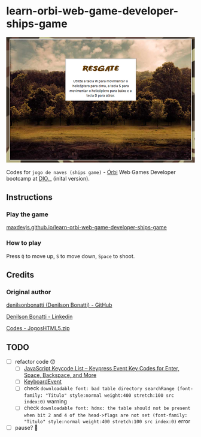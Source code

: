 # learn-orbi-web-game-developer-ships-game

![screenshot](./imgs/ships.png?raw=true "screenshot")

Codes for `jogo de naves (ships game)` - [Órbi](https://orbi.co/) Web Games Developer bootcamp at [DIO.\_](https://www.dio.me/en) (inital version).

## Instructions

### Play the game

[maxdevjs.github.io/learn-orbi-web-game-developer-ships-game](https://maxdevjs.github.io/learn-orbi-web-game-developer-ships-game/)

### How to play

Press `Q` to move up, `S` to move down, `Space` to shoot.

## Credits

### Original author

[denilsonbonatti (Denilson Bonatti) - GitHub](https://github.com/denilsonbonatti)

[Denilson Bonatti - Linkedin](https://www.linkedin.com/in/denilson-bonatti-54a14529/)

[Codes - JogosHTML5.zip](https://www.dropbox.com/s/17010wb608q4olu/JogosHTML5.zip)

## TODO

- [ ] refactor code 😙
  - [ ] [JavaScript Keycode List – Keypress Event Key Codes for Enter, Space, Backspace, and More](https://www.freecodecamp.org/news/javascript-keycode-list-keypress-event-key-codes/)
  - [ ] [KeyboardEvent](https://developer.mozilla.org/en-US/docs/Web/API/KeyboardEvent)
  - [ ] check `downloadable font: bad table directory searchRange (font-family: "Titulo" style:normal weight:400 stretch:100 src index:0)` warning
  - [ ] check `downloadable font: hdmx: the table should not be present when bit 2 and 4 of the head->flags are not set (font-family: "Titulo" style:normal weight:400 stretch:100 src index:0)` error
- [ ] pause? 🤔
